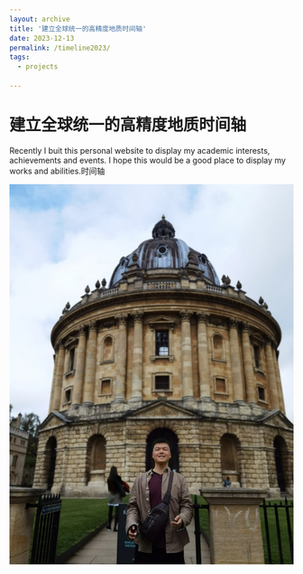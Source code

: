 ```yaml
---
layout: archive
title: '建立全球统一的高精度地质时间轴'
date: 2023-12-13
permalink: /timeline2023/
tags:
  - projects
 
---
```


建立全球统一的高精度地质时间轴
======
Recently I buit this personal website to display my academic interests, achievements and events. I hope this would be a good place to display my works and abilities.时间轴

![photo1](/images/BLOG_image/IMG_20230908_195501-01.jpeg)
